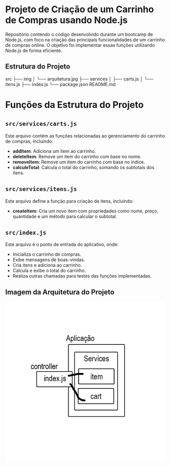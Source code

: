 # Projeto de Criação de um Carrinho de Compras usando Node.js

Repositório contendo o código desenvolvido durante um bootcamp de Node.js, com foco na criação das principais funcionalidades de um carrinho de compras online. O objetivo foi implementar essas funções utilizando Node.js de forma eficiente.

## Estrutura do Projeto

src 
├── img 
│ └── arquitetura.jpg 
├── services 
│ ├── carts.js 
│ └── itens.js 
├── index.js 
└── package.json README.md

# Funções da Estrutura do Projeto

## `src/services/carts.js`
Este arquivo contém as funções relacionadas ao gerenciamento do carrinho de compras, incluindo:

- **addItem**: Adiciona um item ao carrinho.
- **deleteItem**: Remove um item do carrinho com base no nome.
- **removeItem**: Remove um item do carrinho com base no índice.
- **calculeTotal**: Calcula o total do carrinho, somando os subtotais dos itens.

## `src/services/itens.js`
Este arquivo define a função para criação de itens, incluindo:

- **createItem**: Cria um novo item com propriedades como nome, preço, quantidade e um método para calcular o subtotal.

## `src/index.js`
Este arquivo é o ponto de entrada do aplicativo, onde:

- Inicializa o carrinho de compras.
- Exibe mensagens de boas-vindas.
- Cria itens e adiciona ao carrinho.
- Calcula e exibe o total do carrinho.
- Realiza outras chamadas para testes das funções implementadas.


## Imagem da Arquitetura do Projeto

![Arquitetura do Projeto](src/img/arquitetura.jpg)
